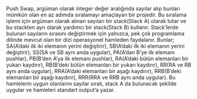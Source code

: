 Push Swap, argüman olarak integer değer aralığında sayılar alıp bunları mümkün olan en az adımda sıralamayı amaçlayan bir projedir. Bu sıralama işlemi için argüman olarak alınan sayıları bir stack(Stack A) olarak tutar ve bu stackten ayrı olarak yardımcı bir stack(Stack B) kullanır. Stack’lerde bulunan sayıların sırasını değiştirmek için yalnızca, pek çok programlama dilinde mevcut olan bir dizi operasyonel hamleden faydalanır. Bunlar; SA(A’daki ilk iki elemanın yerini değiştirir), SB(A’daki ilk iki elemanın yerini değiştirir), SS(SA ve SB aynı anda uygular), PA(A’dan B’ye ilk elemanı pushlar), PB(B’den A’ya ilk elemanı pushlar), RA(A’daki bütün elemanları bir yukarı kaydırır), RB(B’deki bütün elemanları bir yukarı kaydırır), RR(RA ve RB aynı anda uygular),  RRA(A’daki elemanları bir aşağı kaydırır), RRB(B’deki elemanları bir aşağı kaydırır), RRR(RRA ve RRB aynı anda uygular). Bu hamlelerin uygun olanlarını sayılar sıralı, stack A da bulunacak şekilde uygular ve hamleleri standart output’a yazar.
